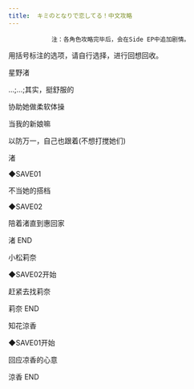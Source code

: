 ```yaml
---
title:  キミのとなりで恋してる！中文攻略
---
```


                注：各角色攻略完毕后，会在Side EP中追加剧情。

用括号标注的选项，请自行选择，进行回想回收。



星野渚



…;…;其实，挺舒服的

协助她做柔软体操

当我的新娘嘛

以防万一，自己也跟着(不想打搅她们)

渚

◆SAVE01

不当她的搭档

◆SAVE02

陪着渚直到惠回家



渚 END



小松莉奈



◆SAVE02开始

赶紧去找莉奈



莉奈 END



知花涼香



◆SAVE01开始

回应凉香的心意



涼香 END


              
